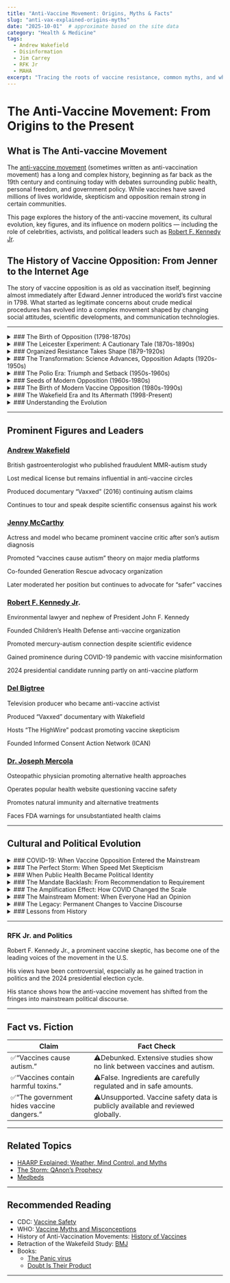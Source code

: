 ```yaml
---
title: "Anti-Vaccine Movement: Origins, Myths & Facts"
slug: "anti-vax-explained-origins-myths"
date: "2025-10-01"  # approximate based on the site data
category: "Health & Medicine"
tags:
  - Andrew Wakefield
  - Disinformation
  - Jim Carrey
  - RFK Jr
  - MAHA
excerpt: "Tracing the roots of vaccine resistance, common myths, and what science really says about vaccines."
---
```


# The Anti-Vaccine Movement: From Origins to the Present
## What is The Anti-vaccine Movement
The [anti-vaccine movement](https://www.medway.gov.uk/info/200489/pestilence_to_contagion_plague_to_covid-19/1346/the_anti-vaccination_movement) (sometimes written as anti-vaccination movement) has a long and complex history, beginning as far back as the 19th century and continuing today with debates surrounding public health, personal freedom, and government policy. While vaccines have saved millions of lives worldwide, skepticism and opposition remain strong in certain communities.

This page explores the history of the anti-vaccine movement, its cultural evolution, key figures, and its influence on modern politics — including the role of celebrities, activists, and political leaders such as [Robert F. Kennedy Jr](https://en.wikipedia.org/wiki/Robert_F._Kennedy_Jr.).

## The History of Vaccine Opposition: From Jenner to the Internet Age
The story of vaccine opposition is as old as vaccination itself, beginning almost immediately after Edward Jenner introduced the world’s first vaccine in 1798. What started as legitimate concerns about crude medical procedures has evolved into a complex movement shaped by changing social attitudes, scientific developments, and communication technologies.

---

<details>
<summary>### The Birth of Opposition (1798-1870s)</summary>
When [Edward Jenner](https://pmc.ncbi.nlm.nih.gov/articles/PMC1200696/) first demonstrated that cowpox could protect against smallpox, the practice seemed almost magical—and to many, deeply troubling. The idea of deliberately introducing animal matter into human bodies challenged fundamental beliefs about medicine, religion, and the natural order.

Religious leaders formed the first wave of opposition, arguing that disease was divine punishment that humans had no right to prevent. The concept of injecting “impure” animal material into the human body violated deeply held beliefs about bodily sanctity. These theological objections were compounded by practical concerns that proved remarkably prescient given the medical practices of the era.

Early vaccines were indeed dangerous. Without modern sterile techniques, infections were common. Manufacturing was inconsistent, potency varied wildly, and some batches were completely ineffective. Physicians themselves were often skeptical—and with good reason. The medical establishment of the 1800s lacked the rigorous training and oversight we take for granted today, making it difficult to separate legitimate medical concerns from unfounded fears.

Individual liberty emerged as another powerful theme that would echo through centuries of vaccine debates. When governments began mandating vaccination, citizens pushed back against what they saw as unprecedented intrusion into personal medical decisions. The tension between individual autonomy and collective welfare became a defining characteristic of vaccine policy debates.
</details>
<details>
<summary>### The Leicester Experiment: A Cautionary Tale (1870s-1890s)</summary>
Perhaps no episode better illustrates the complexity of early vaccine opposition than the famous “[Leicester Experiment](https://www.cambridge.org/core/services/aop-cambridge-core/content/view/CADA5559C8F0843FC3880F70794DA812/S0025727300040345a.pdf/div-class-title-leicester-and-smallpox-the-leicester-method-div.pdf).” In the 1870s, the English town of Leicester rejected compulsory vaccination in favor of isolation, quarantine, and improved sanitation. For several years, this approach appeared remarkably successful, with smallpox rates remaining low without widespread vaccination.

Anti-vaccine advocates around the world seized on Leicester as proof that vaccines were unnecessary. The town became a pilgrimage site for vaccine opponents, and its methods were studied and promoted internationally. However, this success was ultimately illusory. When smallpox epidemics eventually returned, Leicester’s unvaccinated population suffered devastating outbreaks that vindicated the importance of vaccination.

The Leicester story reveals how early vaccine opposition often arose from legitimate observations and reasonable concerns, even when the conclusions drawn were ultimately incorrect. It also demonstrates how anecdotal success can be misleading in the absence of controlled scientific study.
</details>
<details>
<summary>### Organized Resistance Takes Shape (1879-1920s)</summary>
[The Anti-Vaccination League of America](https://en.wikipedia.org/wiki/Anti-Vaccination_Society_of_America), founded in 1879, marked the beginning of organized opposition to vaccines in the United States. This group emerged directly in response to compulsory vaccination laws, publishing pamphlets, organizing rallies, and lobbying against vaccine mandates. Their arguments established themes that persist today: vaccines cause more harm than good, natural immunity is superior, sanitation matters more than vaccination, and governments lack the authority to mandate medical procedures.

During this period, opposition wasn’t entirely unreasonable. Vaccines of the era were genuinely problematic by modern standards. Manufacturing was unregulated, contamination was common, and adverse reactions were frequent. Some physicians and public health officials shared these concerns, lending credibility to anti-vaccine arguments.
</details>
<details>
<summary>### The Transformation: Science Advances, Opposition Adapts (1920s-1950s)</summary>
As the 20th century progressed, vaccine science underwent dramatic improvements. [Killed-virus vaccines](https://www.hhs.gov/immunization/basics/types/index.html) replaced more dangerous live preparations, sterile manufacturing became standard, and government oversight increased. These advances addressed many legitimate concerns about vaccine safety, but opposition adapted rather than disappeared.

The development of new vaccines for diseases like diphtheria and tetanus demonstrated the power of vaccination, but also provided new targets for critics. Each new vaccine brought fresh debates about necessity, safety, and government authority.
</details>

<details>
<summary>### The Polio Era: Triumph and Setback (1950s-1960s)</summary>
The 1950s represented both the pinnacle of vaccine acceptance and a harbinger of modern controversies. [Jonas Salk‘s](https://pmc.ncbi.nlm.nih.gov/articles/PMC6351694/) polio vaccine achieved something unprecedented: it turned vaccination into a celebrated community activity. Parents lined up eagerly to protect their children from a disease that had terrorized families for generations.

However, this triumph was nearly derailed by the [Cutter Incident](https://pmc.ncbi.nlm.nih.gov/articles/PMC1383764/) of 1955, when contaminated vaccine caused paralysis in 200 children. The government’s response—temporarily halting vaccination while investigating—demonstrated both the importance of safety monitoring and the fragility of public trust. While the program resumed successfully after safety improvements, the incident provided ammunition for vaccine critics and established a template for future controversies.
</details>
<details>
<summary>### Seeds of Modern Opposition (1960s-1980s)</summary>
As infectious diseases became less visible threats, the risk-benefit calculation began shifting in the public mind. The DTP (diphtheria-tetanus-pertussis) [vaccine controversy](https://pmc.ncbi.nlm.nih.gov/articles/PMC1424579/) of the 1970s marked a turning point. Reports of severe reactions, combined with media coverage of affected families, generated significant public concern and numerous lawsuits against manufacturers.

The 1976 [swine flu](https://www.bbc.com/future/article/20200918-the-fiasco-of-the-us-swine-flu-affair-of-1976) vaccination campaign further eroded confidence. When a predicted pandemic failed to materialize and some recipients developed Guillain-Barré syndrome, the program was halted early. This episode reinforced growing skepticism about government health recommendations and established patterns that would repeat in future public health emergencies.
</details>

<details>
<summary>### The Birth of Modern Vaccine Opposition (1980s-1990s)</summary>
The contemporary anti-vaccine movement can trace its organized origins to [Barbara Loe Fisher](https://www.nvic.org/about/staff-volunteers/barbara-loe-fisher), who founded Dissatisfied Parents Together (later the [National Vaccine Information Center](https://droogger.com/anti-vaccine-movement-origins-myths-facts-droogger/)) in 1982 after her son experienced what she believed was a vaccine reaction. Fisher’s approach was more sophisticated than earlier opposition, focusing on informed consent, vaccine safety research, and parental rights rather than outright rejection of vaccination.

This period saw the emergence of a more nuanced form of vaccine skepticism that accepted some vaccines while questioning others, demanded more safety research, and advocated for individual choice. These arguments proved more palatable to mainstream audiences than the complete rejection of vaccination that characterized earlier movements.
</details>

<details>
<summary>### The Wakefield Era and Its Aftermath (1998-Present)</summary>
The publication of Andrew Wakefield’s fraudulent [study](https://pmc.ncbi.nlm.nih.gov/articles/PMC3136032/) linking the MMR vaccine to autism in 1998 represents a watershed moment in vaccine opposition. Despite the study’s retraction, Wakefield’s loss of his medical license, and overwhelming scientific evidence against any connection, the autism link became deeply embedded in public consciousness.

The Wakefield controversy coincided with the rise of the internet, which transformed how vaccine misinformation spreads. Online communities allowed vaccine-skeptical parents to connect, share stories, and reinforce each other’s beliefs in ways that were impossible in earlier eras. Social media platforms later accelerated this process, creating echo chambers where misinformation could flourish unchecked.
</details>
<details>
<summary>### Understanding the Evolution</summary>
The history of vaccine opposition reveals several consistent themes that have adapted to changing circumstances:

Distrust of Authority: From religious objections to government overreach concerns, vaccine opposition has consistently drawn energy from broader skepticism about institutional authority.

Risk Perception: As the diseases vaccines prevent have become less visible, the perceived risk of vaccination has grown relative to the perceived benefit, even as vaccines have become safer.

Individual vs. Collective Good: The tension between personal choice and community welfare has remained a constant source of conflict throughout vaccination’s history.

Scientific Literacy: Limited understanding of immunology, epidemiology, and research methodology has made it difficult for the public to evaluate vaccine-related claims effectively.

Communication Failures: Public health authorities have often struggled to communicate effectively about vaccine benefits and risks, leaving information vacuums that opponents have filled.
</details>

---

## Prominent Figures and Leaders
### [Andrew Wakefield](https://en.wikipedia.org/wiki/Andrew_Wakefield)
British gastroenterologist who published fraudulent MMR-autism study

Lost medical license but remains influential in anti-vaccine circles

Produced documentary “Vaxxed” (2016) continuing autism claims

Continues to tour and speak despite scientific consensus against his work

### [Jenny McCarthy](https://en.wikipedia.org/wiki/Jenny_McCarthy)
Actress and model who became prominent vaccine critic after son’s autism diagnosis

Promoted “vaccines cause autism” theory on major media platforms

Co-founded Generation Rescue advocacy organization

Later moderated her position but continues to advocate for “safer” vaccines

### [Robert F. Kennedy Jr](https://en.wikipedia.org/wiki/Robert_F._Kennedy_Jr.).
Environmental lawyer and nephew of President John F. Kennedy

Founded Children’s Health Defense anti-vaccine organization

Promoted mercury-autism connection despite scientific evidence

Gained prominence during COVID-19 pandemic with vaccine misinformation

2024 presidential candidate running partly on anti-vaccine platform

### [Del Bigtree](https://en.wikipedia.org/wiki/Del_Bigtree)
Television producer who became anti-vaccine activist

Produced “Vaxxed” documentary with Wakefield

Hosts “The HighWire” podcast promoting vaccine skepticism

Founded Informed Consent Action Network (ICAN)

### [Dr. Joseph Mercola](https://en.wikipedia.org/wiki/Joseph_Mercola)
Osteopathic physician promoting alternative health approaches

Operates popular health website questioning vaccine safety

Promotes natural immunity and alternative treatments

Faces FDA warnings for unsubstantiated health claims

---

## Cultural and Political Evolution
<details>
<summary>### COVID-19: When Vaccine Opposition Entered the Mainstream</summary>
For decades, vaccine opposition remained largely confined to specific communities—alternative medicine advocates, religious groups with specific objections, and parents concerned about childhood vaccines. The movement, while persistent, operated at the margins of American politics and public health discourse. Then came COVID-19, and everything changed.
</details>
<details>
<summary>### The Perfect Storm: When Speed Met Skepticism</summary>
The COVID-19 pandemic created an unprecedented situation that would transform vaccine hesitancy from a fringe concern into a mainstream political issue. For the first time in modern history, the entire adult population was being asked to receive a newly developed vaccine, and the stakes—both medical and political—could not have been higher.

The speed of vaccine development, while representing a remarkable scientific achievement, became a source of widespread concern. Rapid development of the vaccines raised questions about the effectiveness and safety of vaccines, particularly among those unfamiliar with the decades of research that had laid the groundwork for mRNA technology. What scientists celebrated as innovation, many Americans experienced as unnerving haste.

Emergency Use Authorization, a regulatory pathway designed for crisis situations, further fueled skepticism. The designation itself seemed to confirm critics’ arguments that these vaccines were somehow experimental or untested. The complex regulatory process that actually supported EUA was poorly understood by the public, leaving room for doubt and conspiracy theories to flourish.
</details>
<details>
<summary>### When Public Health Became Political Identity</summary>
Perhaps no aspect of the COVID-19 response proved more consequential than its rapid politicization. The vaccine quickly became politicized, with misinformation and political rhetoric shaping public attitudes and creating deep divides in vaccine acceptance, transforming what had traditionally been a medical decision into a statement of political identity.

Republicans became significantly less likely—and Democrats more likely—to be vaccinated, to be willing to be vaccinated, and to recommend vaccination to a friend who asks for advice, creating unprecedented partisan divisions around public health measures. This represented a dramatic shift from earlier vaccine controversies, which had crossed party lines and focused primarily on specific safety concerns rather than broad ideological opposition.

The political integration of vaccine skepticism reached levels previously unimaginable. Republican politicians, many of whom had previously supported vaccination programs, began embracing vaccine skepticism as a way to differentiate themselves from Democratic leadership. This wasn’t merely opportunistic positioning—it reflected genuine constituency concerns that had been amplified and legitimized through partisan messaging.

Meanwhile, Democratic politicians found themselves in the unfamiliar position of becoming the primary defenders of vaccine recommendations, sometimes adopting rhetoric that seemed to dismiss legitimate safety questions as purely political obstruction. This dynamic further entrenched the perception that vaccine decisions were fundamentally about political loyalty rather than individual health choices.
</details>
<details>
<summary>### The Mandate Backlash: From Recommendation to Requirement</summary>
If rapid development created initial skepticism and political polarization gave it partisan energy, [vaccine mandates](https://pmc.ncbi.nlm.nih.gov/articles/PMC9136690/) provided the spark that ignited widespread opposition. For many Americans, the shift from “vaccines are available” to “vaccines are required” represented a fundamental change in the social contract around medical decision-making.

Workplace mandates, school requirements, and restrictions on unvaccinated individuals created a new category of vaccine opposition: people who might have voluntarily chosen vaccination but rejected it when faced with coercion. This resistance drew on deep American traditions of individual liberty and suspicion of government authority, themes that had echoed through centuries of vaccine opposition but had never been deployed on such a massive scale.

The mandate controversy also created strange alliances. Healthcare workers who had spent their careers administering vaccines found themselves protesting vaccination requirements. Union leaders who typically supported Democratic policies opposed mandates that affected their members. Religious freedom advocates joined forces with libertarians in ways that transcended traditional political coalitions.
</details>
<details>
<summary>### The Amplification Effect: How COVID Changed the Scale</summary>
In counties with a high percentage of Republican voters, vaccination rates were significantly lower and COVID-19 cases and deaths per 100,000 residents were much higher, demonstrating how political polarization had real-world health consequences on an unprecedented scale. Previous vaccine controversies had affected specific communities or age groups; COVID-19 vaccine hesitancy cut across entire regions and demographics.

Social media played a crucial role in this expansion. The spread of misinformation combined with the political polarization of the COVID-19 vaccine created major challenges for public health officials who found their traditional communication strategies ineffective against the speed and reach of online misinformation. Platforms that had previously allowed anti-vaccine content to circulate in relatively small communities suddenly became vehicles for reaching millions of people with vaccine-skeptical messages.

The sheer scale of the COVID-19 vaccination campaign also meant that rare adverse events, which might have gone unnoticed in smaller programs, received widespread attention. Every concerning report was amplified through social networks, creating the impression that serious side effects were more common than they actually were. The Vaccine Adverse Event Reporting System (VAERS), designed as an early warning system for researchers, became a source of misleading statistics for vaccine opponents.
</details>
<details>
<summary>### The Mainstream Moment: When Everyone Had an Opinion</summary>
What made COVID-19 different from previous vaccine controversies was its universal nature. Unlike childhood vaccines, which primarily concerned parents, or travel vaccines, which affected specific populations, COVID-19 vaccines became everyone’s business. Suddenly, Americans who had never questioned routine immunizations found themselves researching mRNA technology and debating epidemiological data.

This democratization of vaccine decision-making brought both benefits and challenges. On one hand, it sparked important conversations about informed consent, medical autonomy, and the appropriate role of government in public health. On the other hand, it elevated individual opinion to the same level as scientific expertise, making evidence-based decision-making more difficult.

The result was a dramatic expansion of vaccine hesitancy beyond its traditional boundaries. Republicans showed a negative trend in vaccine attitudes and intentions, whereas Democrats remained largely stable, but the absolute numbers involved represented millions of Americans who had never previously identified with anti-vaccine movements.
</details>
<details>
<summary>### The Legacy: Permanent Changes to Vaccine Discourse</summary>
The COVID-19 pandemic didn’t just reveal the existence of vaccine opposition to mainstream America—it fundamentally altered the landscape of vaccine acceptance. Traditional public health messaging, which had relied on professional authority and community trust, proved inadequate when confronted with partisan polarization and social media amplification.

The crisis exposed how vaccine hesitancy could rapidly transition from a fringe concern to a mainstream political position when the right conditions aligned: scientific uncertainty, political polarization, mandate policies, and digital amplification. These lessons extend far beyond COVID-19, suggesting that future vaccine campaigns must account for political identity, individual autonomy, and digital communication in ways that previous generations of public health officials never imagined.

Perhaps most significantly, COVID-19 demonstrated that vaccine opposition is not simply a matter of education or information—it reflects deeper tensions about authority, autonomy, and trust that permeate American society. Understanding these underlying dynamics may be more important than correcting specific misinformation when it comes to addressing vaccine hesitancy in the post-pandemic era.

The anti-vaccine movement that most Americans discovered during COVID-19 had been building for decades, but the pandemic provided the catalyst that brought it into the mainstream political conversation. What had once been a relatively small collection of concerned parents and alternative medicine advocates became a significant political force that reshaped public health policy and political discourse in ways that continue to reverberate today.
</details>
<details>
<summary>### Lessons from History</summary>
Understanding the historical development of vaccine opposition offers important insights for addressing contemporary challenges. Opposition movements have consistently exploited legitimate concerns, adapted to scientific advances, and reflected broader social tensions about authority, individual rights, and risk perception.

Rather than dismissing vaccine hesitancy as simple ignorance, history suggests that effective responses must address underlying concerns about trust, autonomy, and communication while maintaining commitment to scientific evidence and public health. The story of vaccine opposition is ultimately a story about how societies navigate the complex relationship between individual liberty and collective welfare in an age of rapidly advancing medical technology.
</details>

---

### RFK Jr. and Politics
Robert F. Kennedy Jr., a prominent vaccine skeptic, has become one of the leading voices of the movement in the U.S.

His views have been controversial, especially as he gained traction in politics and the 2024 presidential election cycle.

His stance shows how the anti-vaccine movement has shifted from the fringes into mainstream political discourse.

---

## Fact vs. Fiction

| Claim |  Fact Check |
|---|---|
| ✅“Vaccines cause autism.” | ⚠️Debunked. Extensive studies show no link between vaccines and autism. |
| ✅“Vaccines contain harmful toxins.” | ⚠️False. Ingredients are carefully regulated and in safe amounts. |
| ✅“The government hides vaccine dangers.” | ⚠️Unsupported. Vaccine safety data is publicly available and reviewed globally. |

---

## Related Topics

- [HAARP Explained: Weather, Mind Control, and Myths](/haarp-explained-weather-mind-control-and-myths)  
- [The Storm: QAnon’s Prophecy](/the-storm-qanon-prophecy)  
- [Medbeds](http://192.168.0.162:3000/article/medbeds-quantum-healing)  

---

## Recommended Reading
 - CDC: [Vaccine Safety](https://www.cdc.gov/vaccine-safety/?utm_source=chatgpt.com)  
 - WHO: [Vaccine Myths and Misconceptions](https://www.who.int/?utm_source=chatgpt.com)  
 - History of Anti-Vaccination Movements: [History of Vaccines](https://historyofvaccines.org/)
 - Retraction of the Wakefeild Study: [BMJ](https://www.bmj.com/)
 - Books:
   - [The Panic virus](https://www.simonandschuster.com/books/The-Panic-Virus/Seth-Mnookin/9781439158654)
   - [Doubt Is Their Product](https://www.goodreads.com/book/show/3059794-doubt-is-their-product)

---
